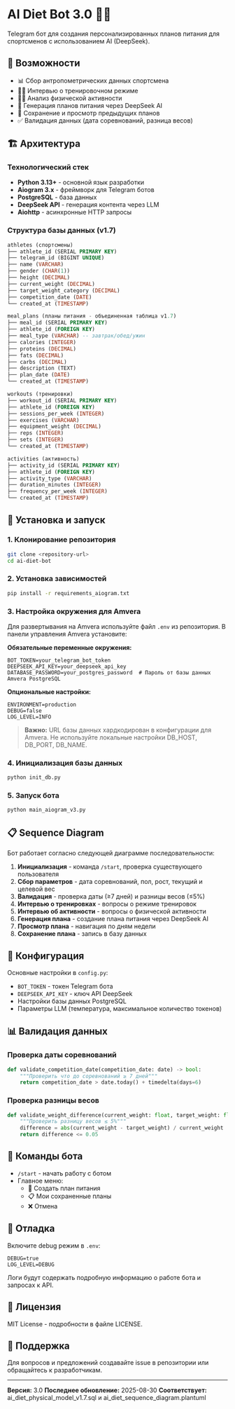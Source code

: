 # AI Diet Bot 3.0 🤖🥗

Telegram бот для создания персонализированных планов питания для спортсменов с использованием AI (DeepSeek).

## 🎯 Возможности

- 📊 Сбор антропометрических данных спортсмена
- 🏋️‍♂️ Интервью о тренировочном режиме
- 🚶‍♂️ Анализ физической активности
- 🧠 Генерация планов питания через DeepSeek AI
- 💾 Сохранение и просмотр предыдущих планов
- ✅ Валидация данных (дата соревнований, разница весов)

## 🏗️ Архитектура

### Технологический стек
- **Python 3.13+** - основной язык разработки
- **Aiogram 3.x** - фреймворк для Telegram ботов
- **PostgreSQL** - база данных
- **DeepSeek API** - генерация контента через LLM
- **Aiohttp** - асинхронные HTTP запросы

### Структура базы данных (v1.7)
```sql
athletes (спортсмены)
├── athlete_id (SERIAL PRIMARY KEY)
├── telegram_id (BIGINT UNIQUE)
├── name (VARCHAR)
├── gender (CHAR(1))
├── height (DECIMAL)
├── current_weight (DECIMAL)
├── target_weight_category (DECIMAL)
├── competition_date (DATE)
└── created_at (TIMESTAMP)

meal_plans (планы питания - объединенная таблица v1.7)
├── meal_id (SERIAL PRIMARY KEY)
├── athlete_id (FOREIGN KEY)
├── meal_type (VARCHAR) -- завтрак/обед/ужин
├── calories (INTEGER)
├── proteins (DECIMAL)
├── fats (DECIMAL)
├── carbs (DECIMAL)
├── description (TEXT)
├── plan_date (DATE)
└── created_at (TIMESTAMP)

workouts (тренировки)
├── workout_id (SERIAL PRIMARY KEY)
├── athlete_id (FOREIGN KEY)
├── sessions_per_week (INTEGER)
├── exercises (VARCHAR)
├── equipment_weight (DECIMAL)
├── reps (INTEGER)
├── sets (INTEGER)
└── created_at (TIMESTAMP)

activities (активность)
├── activity_id (SERIAL PRIMARY KEY)
├── athlete_id (FOREIGN KEY)
├── activity_type (VARCHAR)
├── duration_minutes (INTEGER)
├── frequency_per_week (INTEGER)
└── created_at (TIMESTAMP)
```

## 🚀 Установка и запуск

### 1. Клонирование репозитория
```bash
git clone <repository-url>
cd ai-diet-bot
```

### 2. Установка зависимостей
```bash
pip install -r requirements_aiogram.txt
```

### 3. Настройка окружения для Amvera
Для развертывания на Amvera используйте файл `.env` из репозитория. В панели управления Amvera установите:

**Обязательные переменные окружения:**
```env
BOT_TOKEN=your_telegram_bot_token
DEEPSEEK_API_KEY=your_deepseek_api_key
DATABASE_PASSWORD=your_postgres_password  # Пароль от базы данных Amvera PostgreSQL
```

**Опциональные настройки:**
```env
ENVIRONMENT=production
DEBUG=false
LOG_LEVEL=INFO
```

> **Важно:** URL базы данных хардкодирован в конфигурации для Amvera. Не используйте локальные настройки DB_HOST, DB_PORT, DB_NAME.

### 4. Инициализация базы данных
```bash
python init_db.py
```

### 5. Запуск бота
```bash
python main_aiogram_v3.py
```

## 📋 Sequence Diagram

Бот работает согласно следующей диаграмме последовательности:

1. **Инициализация** - команда `/start`, проверка существующего пользователя
2. **Сбор параметров** - дата соревнований, пол, рост, текущий и целевой вес
3. **Валидация** - проверка даты (≥7 дней) и разницы весов (≤5%)
4. **Интервью о тренировках** - вопросы о режиме тренировок
5. **Интервью об активности** - вопросы о физической активности
6. **Генерация плана** - создание плана питания через DeepSeek AI
7. **Просмотр плана** - навигация по дням недели
8. **Сохранение плана** - запись в базу данных

## 🔧 Конфигурация

Основные настройки в `config.py`:

- `BOT_TOKEN` - токен Telegram бота
- `DEEPSEEK_API_KEY` - ключ API DeepSeek
- Настройки базы данных PostgreSQL
- Параметры LLM (температура, максимальное количество токенов)

## 📊 Валидация данных

### Проверка даты соревнований
```python
def validate_competition_date(competition_date: date) -> bool:
    """Проверить что до соревнований ≥ 7 дней"""
    return competition_date > date.today() + timedelta(days=6)
```

### Проверка разницы весов
```python
def validate_weight_difference(current_weight: float, target_weight: float) -> bool:
    """Проверить разницу весов ≤ 5%"""
    difference = abs(current_weight - target_weight) / current_weight
    return difference <= 0.05
```

## 🤖 Команды бота

- `/start` - начать работу с ботом
- Главное меню:
  - 🎯 Создать план питания
  - 📋 Мои сохраненные планы
  - ❌ Отмена

## 🐛 Отладка

Включите debug режим в `.env`:
```env
DEBUG=true
LOG_LEVEL=DEBUG
```

Логи будут содержать подробную информацию о работе бота и запросах к API.

## 📝 Лицензия

MIT License - подробности в файле LICENSE.

## 🤝 Поддержка

Для вопросов и предложений создавайте issue в репозитории или обращайтесь к разработчикам.

---

**Версия:** 3.0
**Последнее обновление:** 2025-08-30
**Соответствует:** ai_diet_physical_model_v1.7.sql и ai_diet_sequence_diagram.plantuml
